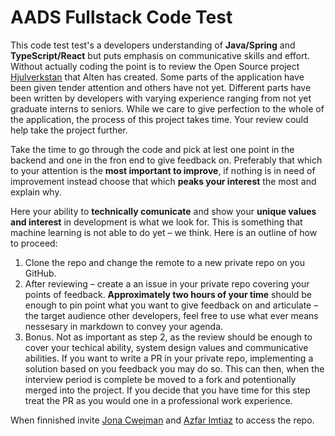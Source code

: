 # AADS Fullstack Code Test

This code test test's a developers understanding of **Java/Spring** and **TypeScript/React** but puts emphasis on communicative skills and effort. Without actually coding the point is to review the Open Source project [Hjulverkstan](https://github.com/Hjulverkstan/hjulverkstan) that Alten has created. Some parts of the application have been given tender attention and others have not yet. Different parts have been written by developers with varying experience ranging from not yet graduate interns to seniors. While we care to give perfection to the whole of the application, the process of this project takes time. Your review could help take the project further.

Take the time to go through the code and pick at lest one point in the backend and one in the fron end to give feedback on. Preferably that which to your attention is the **most important to improve**, if nothing is in need of improvement instead choose that which **peaks your interest** the most and explain why.

Here your ability to **technically comunicate** and show your **unique values and interest** in development is what we look for. This is something that machine learning is not able to do yet – we think. Here is an outline of how to proceed:

1. Clone the repo and change the remote to a new private repo on you GitHub.
2. After reviewing – create a an issue in your private repo covering your points of feedback. **Approximately two hours of your time** should be enough to pin point what you want to give feedback on and articulate – the target audience other developers, feel free to use what ever means nessesary in markdown to convey your agenda.
3. Bonus. Not as important as step 2, as the review should be enough to cover your techical ability, system design values and communicative abilities. If you want to write a PR in your private repo, implementing a solution based on you feedback you may do so. This can then, when the interview period is complete be moved to a fork and potentionally merged into the project. If you decide that you have time for this step treat the PR as you would one in a professional work experience.

When finnished invite [Jona Cwejman](https://github.com/Cwejman) and [Azfar Imtiaz](https://github.com/azfar-imtiaz) to access the repo.
